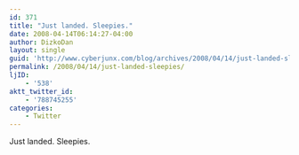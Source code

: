 ```yaml
---
id: 371
title: "Just landed. Sleepies."
date: 2008-04-14T06:14:27-04:00
author: DizkoDan
layout: single
guid: 'http://www.cyberjunx.com/blog/archives/2008/04/14/just-landed-sleepies/'
permalink: /2008/04/14/just-landed-sleepies/
ljID:
    - '538'
aktt_twitter_id:
    - '788745255'
categories:
    - Twitter
---
```


Just landed. Sleepies.